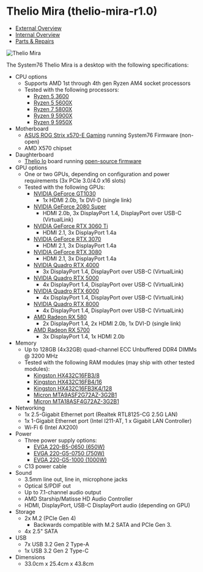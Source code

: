 # Thelio Mira (thelio-mira-r1.0)

- [External Overview](./external-overview.md)
- [Internal Overview](./internal-overview.md)
- [Parts & Repairs](./repairs.md)

![Thelio Mira](./img/thelio-mira-r1.0.png)

The System76 Thelio Mira is a desktop with the following specifications:

- CPU options
    - Supports AMD 1st through 4th gen Ryzen AM4 socket processors
    - Tested with the following processors:
        - [Ryzen 5 3600](https://www.amd.com/en/products/cpu/amd-ryzen-5-3600)
        - [Ryzen 5 5600X](https://www.amd.com/en/products/cpu/amd-ryzen-5-5600x)
        - [Ryzen 7 5800X](https://www.amd.com/en/products/cpu/amd-ryzen-7-5800x)
        - [Ryzen 9 5900X](https://www.amd.com/en/products/cpu/amd-ryzen-9-5900x)
        - [Ryzen 9 5950X](https://www.amd.com/en/products/cpu/amd-ryzen-9-5950x)
- Motherboard
    - [ASUS ROG Strix x570-E Gaming](https://rog.asus.com/us/motherboards/rog-strix/rog-strix-x570-e-gaming-model/) running System76 Firmware (non-open)
    - AMD X570 chipset
- Daughterboard
    - [Thelio Io](https://github.com/system76/thelio-io) board running [open-source firmware](https://github.com/system76/thelio-io-firmware)
- GPU options
    - One or two GPUs, depending on configuration and power requirements (3x PCIe 3.0/4.0 x16 slots)
    - Tested with the following GPUs:
        - [NVIDIA GeForce GT1030](https://www.nvidia.com/en-us/geforce/graphics-cards/gt-1030/)
            - 1x HDMI 2.0b, 1x DVI-D (single link)
        - [NVIDIA GeForce 2080 Super](https://www.nvidia.com/en-us/geforce/graphics-cards/rtx-2080-super/)
            - HDMI 2.0b, 3x DisplayPort 1.4, DisplayPort over USB-C (VirtualLink)
        - [NVIDIA GeForce RTX 3060 Ti](https://www.nvidia.com/en-us/geforce/graphics-cards/30-series/rtx-3060-ti/)
            - HDMI 2.1, 3x DisplayPort 1.4a
        - [NVIDIA GeForce RTX 3070](https://www.nvidia.com/en-us/geforce/graphics-cards/30-series/rtx-3070/)
            - HDMI 2.1, 3x DisplayPort 1.4a
        - [NVIDIA GeForce RTX 3080](https://www.nvidia.com/en-us/geforce/graphics-cards/30-series/rtx-3080/)
            - HDMI 2.1, 3x DisplayPort 1.4a
        - [NVIDIA Quadro RTX 4000](https://www.nvidia.com/en-us/design-visualization/quadro/rtx-4000/)
            - 3x DisplayPort 1.4, DisplayPort over USB-C (VirtualLink)
        - [NVIDIA Quadro RTX 5000](https://www.nvidia.com/en-us/design-visualization/quadro/rtx-5000/)
            - 4x DisplayPort 1.4, DisplayPort over USB-C (VirtualLink)
        - [NVIDIA Quadro RTX 6000](https://www.nvidia.com/en-us/design-visualization/quadro/rtx-6000/)
            - 4x DisplayPort 1.4, DisplayPort over USB-C (VirtualLink)
        - [NVIDIA Quadro RTX 8000](https://www.nvidia.com/en-us/design-visualization/quadro/rtx-8000/)
            - 4x DisplayPort 1.4, DisplayPort over USB-C (VirtualLink)
        - [AMD Radeon RX 580](https://www.amd.com/en/products/graphics/radeon-rx-580)
            - 2x DisplayPort 1.4, 2x HDMI 2.0b, 1x DVI-D (single link)
        - [AMD Radeon RX 5700](https://www.amd.com/en/products/graphics/amd-radeon-rx-5700)
            - 3x DisplayPort 1.4, 1x HDMI 2.0b
- Memory
    - Up to 128GB (4x32GB) quad-channel ECC Unbuffered DDR4 DIMMs @ 3200 MHz
    - Tested with the following RAM modules (may ship with other tested modules):
        - [Kingston HX432C16FB3/8](https://www.kingston.com/dataSheets/HX432C16FB3_8.pdf)
        - [Kingston HX432C16FB4/16](https://www.kingston.com/dataSheets/HX432C16FB3K4_64.pdf)
        - [Kingston HX432C16FB3K4/128](https://www.kingston.com/dataSheets/HX432C16FB3K4_128.pdf)
        - [Micron MTA9ASF2G72AZ-3G2B1](https://www.micron.com/products/dram-modules/udimm/part-catalog/mta9asf2g72az-3g2/mta9asf2g72az-3g2b1)
        - [Micron MTA18ASF4G72AZ-3G2B1](https://www.micron.com/products/dram-modules/udimm/part-catalog/mta18asf4g72az-3g2/mta18asf4g72az-3g2b1)
- Networking
    - 1x 2.5-Gigabit Ethernet port (Realtek RTL8125-CG 2.5G LAN)
    - 1x 1-Gigabit Ethernet port (Intel I211-AT, 1 x Gigabit LAN Controller)
    - Wi-Fi 6 (Intel AX200)
- Power
    - Three power supply options:
        - [EVGA 220-B5-0650 (650W)](https://www.evga.com/products/product.aspx?pn=220-B5-0650-V1)
        - [EVGA 220-G5-0750 (750W)](https://www.evga.com/products/product.aspx?pn=220-G5-0750-X1)
        - [EVGA 220-G5-1000 (1000W)](https://www.evga.com/products/product.aspx?pn=220-G5-1000-X1)
    - C13 power cable
- Sound
    - 3.5mm line out, line in, microphone jacks
    - Optical S/PDIF out
    - Up to 7.1-channel audio output
    - AMD Starship/Matisse HD Audio Controller
    - HDMI, DisplayPort, USB-C DisplayPort audio (depending on GPU)
- Storage
    - 2x M.2 (PCIe Gen 4)
        - Backwards compatible with M.2 SATA and PCIe Gen 3.
    - 4x 2.5" SATA
- USB
    - 7x USB 3.2 Gen 2 Type-A
    - 1x USB 3.2 Gen 2 Type-C
- Dimensions
    - 33.0cm x 25.4cm x 43.8cm
